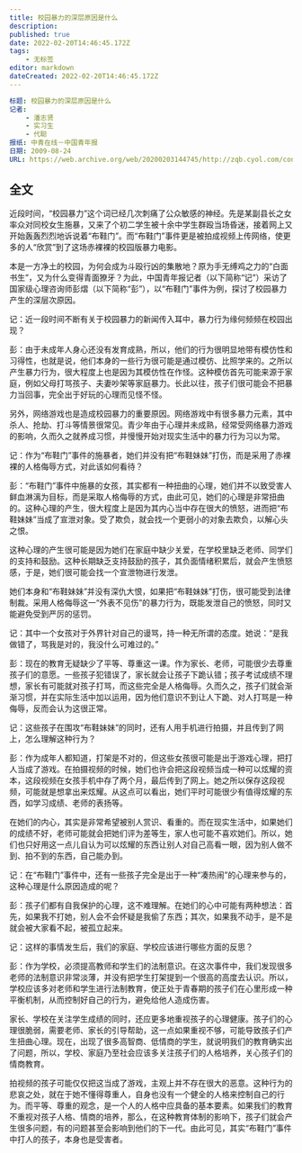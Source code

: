 ```yaml
---
title: 校园暴力的深层原因是什么
description:
published: true
date: 2022-02-20T14:46:45.172Z
tags:
    - 无标签
editor: markdown
dateCreated: 2022-02-20T14:46:45.172Z
---
```


```YAML
标题: 校园暴力的深层原因是什么
记者:
    - 潘志贤
    - 实习生
    - 代聪
报纸: 中青在线－中国青年报
日期: 2009-08-24
URL: https://web.archive.org/web/20200203144745/http://zqb.cyol.com/content/2009-08/24/content_2817816.htm
```

## 全文

近段时间，“校园暴力”这个词已经几次刺痛了公众敏感的神经。先是某副县长之女率众对同校女生施暴，又来了个初二学生被十余中学生群殴当场昏迷，接着网上又开始轰轰烈烈地诉说着“布鞋门”。而“布鞋门”事件更是被拍成视频上传网络，使更多的人“欣赏”到了这场赤裸裸的校园版暴力电影。

本是一方净土的校园，为何会成为斗殴行凶的集散地？原为手无缚鸡之力的“白面书生”，又为什么变得青面獠牙？为此，中国青年报记者（以下简称“记”）采访了国家级心理咨询师彭熠（以下简称“彭”），以“布鞋门”事件为例，探讨了校园暴力产生的深层次原因。

记：近一段时间不断有关于校园暴力的新闻传入耳中，暴力行为缘何频频在校园出现？

彭：由于未成年人身心还没有发育成熟，所以，他们的行为很明显地带有模仿性和习得性，也就是说，他们本身的一些行为很可能是通过模仿、比照学来的。之所以产生暴力行为，很大程度上也是因为其模仿性在作怪。这种模仿首先可能来源于家庭，例如父母打骂孩子、夫妻吵架等家庭暴力。长此以往，孩子们很可能会不把暴力当回事，完全出于好玩的心理而见怪不怪。

另外，网络游戏也是造成校园暴力的重要原因。网络游戏中有很多暴力元素，其中杀人、抢劫、打斗等情景很常见。青少年由于心理并未成熟，经常受网络暴力游戏的影响，久而久之就养成习惯，并慢慢开始对现实生活中的暴力行为习以为常。

记：作为“布鞋门”事件的施暴者，她们并没有把“布鞋妹妹”打伤，而是采用了赤裸裸的人格侮辱方式，对此该如何看待？

彭：“布鞋门”事件中施暴的女孩，其实都有一种扭曲的心理，她们并不以致受害人鲜血淋漓为目标，而是采取人格侮辱的方式，由此可见，她们的心理是非常扭曲的。这种心理的产生，很大程度上是因为其内心当中存在很大的愤怒，进而把“布鞋妹妹”当成了宣泄对象。受了欺负，就会找一个更弱小的对象去欺负，以解心头之恨。

这种心理的产生很可能是因为她们在家庭中缺少关爱，在学校里缺乏老师、同学们的支持和鼓励。这种长期缺乏支持鼓励的孩子，其负面情绪积累后，就会产生愤怒感，于是，她们很可能会找一个宣泄物进行发泄。

她们本身和“布鞋妹妹”并没有深仇大恨，如果把“布鞋妹妹”打伤，很可能受到法律制裁。采用人格侮辱这一“外表不见伤”的暴力行为，既能发泄自己的愤怒，同时又能避免受到严厉的惩罚。

记：其中一个女孩对于外界针对自己的谩骂，持一种无所谓的态度。她说：“是我做错了，骂我是对的，我没什么可难过的。”

彭：现在的教育无疑缺少了平等、尊重这一课。作为家长、老师，可能很少去尊重孩子们的意愿。一些孩子犯错误了，家长就会让孩子下跪认错；孩子考试成绩不理想，家长有可能就对孩子打骂，而这些完全是人格侮辱。久而久之，孩子们就会渐渐习惯，并在实际生活中加以运用，因为他们意识不到让人下跪、对人打骂是一种侮辱，反而会认为这很正常。

记：这些孩子在围攻“布鞋妹妹”的同时，还有人用手机进行拍摄，并且传到了网上，怎么理解这种行为？

彭：作为成年人都知道，打架是不对的，但这些女孩很可能是出于游戏心理，把打人当成了游戏。在拍摄视频的时候，她们也许会把这段视频当成一种可以炫耀的资本，这段视频在女孩手机中存了两个月，最后传到了网上。她之所以保存这段视频，可能就是想拿出来炫耀。从这点可以看出，她们平时可能很少有值得炫耀的东西，如学习成绩、老师的表扬等。

在她们的内心，其实是非常希望被别人赏识、看重的。而在现实生活中，如果她们的成绩不好，老师可能就会把她们评为差等生，家人也可能不喜欢她们。所以，她们也只好用这一点儿自认为可以炫耀的东西让别人对自己高看一眼，因为别人做不到、拍不到的东西，自己能办到。

记：在“布鞋门”事件中，还有一些孩子完全是出于一种“凑热闹”的心理来参与的，这种心理是什么原因造成的呢？

彭：孩子们都有自我保护的心理，这不难理解。在她们的心中可能有两种想法：首先，如果我不打她，别人会不会怀疑是我偷了东西；其次，如果我不动手，是不是就会被大家看不起，被孤立起来。

记：这样的事情发生后，我们的家庭、学校应该进行哪些方面的反思？

彭：作为学校，必须提高教师和学生们的法制意识。在这次事件中，我们发现很多老师的法制意识非常淡薄，并没有把学生打架提到一个很高的高度去认识。所以，学校应该多对老师和学生进行法制教育，使正处于青春期的孩子们在心里形成一种平衡机制，从而控制好自己的行为，避免给他人造成伤害。

家长、学校在关注学生成绩的同时，还应更多地重视孩子的心理健康。孩子们的心理很脆弱，需要老师、家长的引导帮助，这一点如果重视不够，可能导致孩子们产生扭曲心理。现在，出现了很多高智商、低情商的学生，就说明我们的教育确实出了问题，所以，学校、家庭乃至社会应该多关注孩子们的人格培养，关心孩子们的情商教育。

拍视频的孩子可能仅仅把这当成了游戏，主观上并不存在很大的恶意。这种行为的悲哀之处，就在于她不懂得尊重人，自身也没有一个健全的人格来控制自己的行为。而平等、尊重的观念，是一个人的人格中应具备的基本要素。如果我们的教育不重视对孩子人格、情商的培养，那么，在这种教育体制的影响下，孩子们就会产生很多问题，有的问题甚至会影响到他们的下一代。由此可见，其实“布鞋门”事件中打人的孩子，本身也是受害者。
